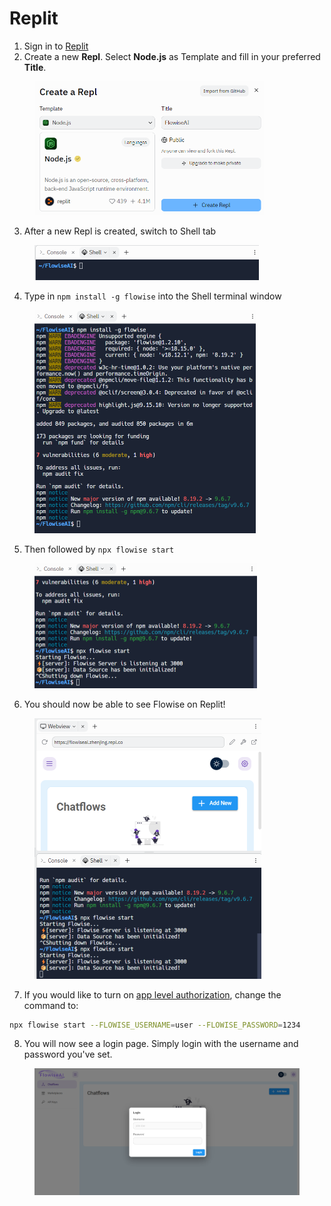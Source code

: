 # Replit

1. Sign in to [Replit](https://replit.com/\~)
2. Create a new **Repl**. Select **Node.js** as Template and fill in your preferred **Title**.

<figure><img src="../.gitbook/assets/image (18) (1).png" alt="" width="368"><figcaption></figcaption></figure>

3. After a new Repl is created, switch to Shell tab

<figure><img src="../.gitbook/assets/image (13) (2).png" alt="" width="359"><figcaption></figcaption></figure>

4. Type in `npm install -g flowise` into the Shell terminal window

<figure><img src="../.gitbook/assets/image (3) (1).png" alt="" width="354"><figcaption></figcaption></figure>

5. Then followed by `npx flowise start`

<figure><img src="../.gitbook/assets/image (17) (1).png" alt="" width="356"><figcaption></figcaption></figure>

6. You should now be able to see Flowise on Replit!

<figure><img src="../.gitbook/assets/image (15).png" alt="" width="363"><figcaption></figcaption></figure>

7. If you would like to turn on [app level authorization](../authorization/setting-username-and-password.md), change the command to:

```bash
npx flowise start --FLOWISE_USERNAME=user --FLOWISE_PASSWORD=1234
```

8. You will now see a login page. Simply login with the username and password you've set.

<figure><img src="../.gitbook/assets/image (12) (2).png" alt=""><figcaption></figcaption></figure>
